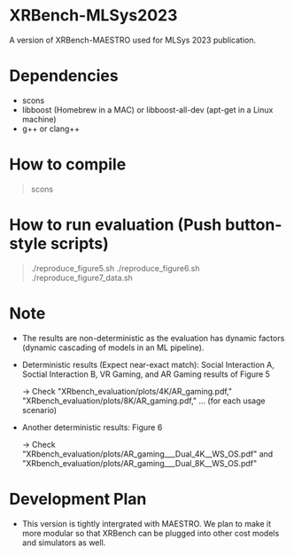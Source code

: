 # XRBench-MLSys2023
A version of XRBench-MAESTRO used for MLSys 2023 publication. 

# Dependencies
- scons
- libboost (Homebrew in a MAC) or libboost-all-dev (apt-get in a Linux machine)
- g++ or clang++

# How to compile
> scons

# How to run evaluation (Push button-style scripts)
> ./reproduce_figure5.sh
> ./reproduce_figure6.sh
> ./reproduce_figure7_data.sh

# Note
- The results are non-deterministic as the evaluation has dynamic factors (dynamic cascading of models in an ML pipeline).
- Deterministic results (Expect near-exact match): Social Interaction A, Soctial Interaction B, VR Gaming, and AR Gaming results of Figure 5
   
  -> Check "XRbench_evaluation/plots/4K/AR_gaming.pdf," "XRbench_evaluation/plots/8K/AR_gaming.pdf," ... (for each usage scenario)
- Another deterministic results: Figure 6
  
  -> Check "XRbench_evaluation/plots/AR_gaming___Dual_4K__WS_OS.pdf" and "XRbench_evaluation/plots/AR_gaming___Dual_8K__WS_OS.pdf" 

# Development Plan
- This version is tightly intergrated with MAESTRO. We plan to make it more modular so that XRBench can be plugged into other cost models and simulators as well.
